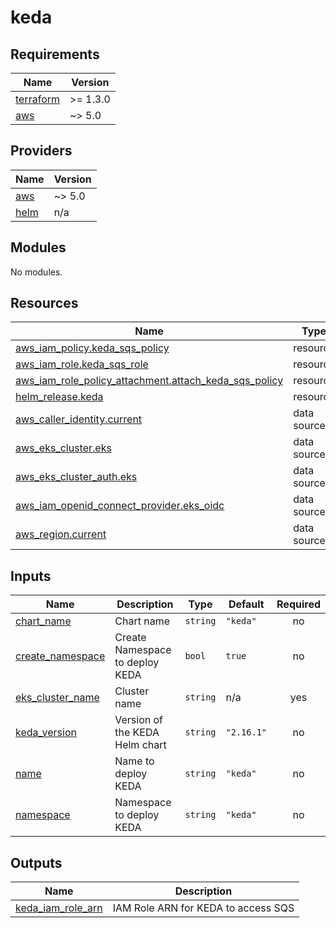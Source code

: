 # keda

<!-- BEGINNING OF PRE-COMMIT-TERRAFORM DOCS HOOK -->
## Requirements

| Name | Version |
|------|---------|
| <a name="requirement_terraform"></a> [terraform](#requirement\_terraform) | >= 1.3.0 |
| <a name="requirement_aws"></a> [aws](#requirement\_aws) | ~> 5.0 |

## Providers

| Name | Version |
|------|---------|
| <a name="provider_aws"></a> [aws](#provider\_aws) | ~> 5.0 |
| <a name="provider_helm"></a> [helm](#provider\_helm) | n/a |

## Modules

No modules.

## Resources

| Name | Type |
|------|------|
| [aws_iam_policy.keda_sqs_policy](https://registry.terraform.io/providers/hashicorp/aws/latest/docs/resources/iam_policy) | resource |
| [aws_iam_role.keda_sqs_role](https://registry.terraform.io/providers/hashicorp/aws/latest/docs/resources/iam_role) | resource |
| [aws_iam_role_policy_attachment.attach_keda_sqs_policy](https://registry.terraform.io/providers/hashicorp/aws/latest/docs/resources/iam_role_policy_attachment) | resource |
| [helm_release.keda](https://registry.terraform.io/providers/hashicorp/helm/latest/docs/resources/release) | resource |
| [aws_caller_identity.current](https://registry.terraform.io/providers/hashicorp/aws/latest/docs/data-sources/caller_identity) | data source |
| [aws_eks_cluster.eks](https://registry.terraform.io/providers/hashicorp/aws/latest/docs/data-sources/eks_cluster) | data source |
| [aws_eks_cluster_auth.eks](https://registry.terraform.io/providers/hashicorp/aws/latest/docs/data-sources/eks_cluster_auth) | data source |
| [aws_iam_openid_connect_provider.eks_oidc](https://registry.terraform.io/providers/hashicorp/aws/latest/docs/data-sources/iam_openid_connect_provider) | data source |
| [aws_region.current](https://registry.terraform.io/providers/hashicorp/aws/latest/docs/data-sources/region) | data source |

## Inputs

| Name | Description | Type | Default | Required |
|------|-------------|------|---------|:--------:|
| <a name="input_chart_name"></a> [chart\_name](#input\_chart\_name) | Chart name | `string` | `"keda"` | no |
| <a name="input_create_namespace"></a> [create\_namespace](#input\_create\_namespace) | Create Namespace to deploy KEDA | `bool` | `true` | no |
| <a name="input_eks_cluster_name"></a> [eks\_cluster\_name](#input\_eks\_cluster\_name) | Cluster name | `string` | n/a | yes |
| <a name="input_keda_version"></a> [keda\_version](#input\_keda\_version) | Version of the KEDA Helm chart | `string` | `"2.16.1"` | no |
| <a name="input_name"></a> [name](#input\_name) | Name to deploy KEDA | `string` | `"keda"` | no |
| <a name="input_namespace"></a> [namespace](#input\_namespace) | Namespace to deploy KEDA | `string` | `"keda"` | no |

## Outputs

| Name | Description |
|------|-------------|
| <a name="output_keda_iam_role_arn"></a> [keda\_iam\_role\_arn](#output\_keda\_iam\_role\_arn) | IAM Role ARN for KEDA to access SQS |
<!-- END OF PRE-COMMIT-TERRAFORM DOCS HOOK -->
